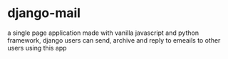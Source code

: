 # django-mail

a single page application made with vanilla javascript and python framework, django
users can send, archive and reply to emeails to other users using this app
